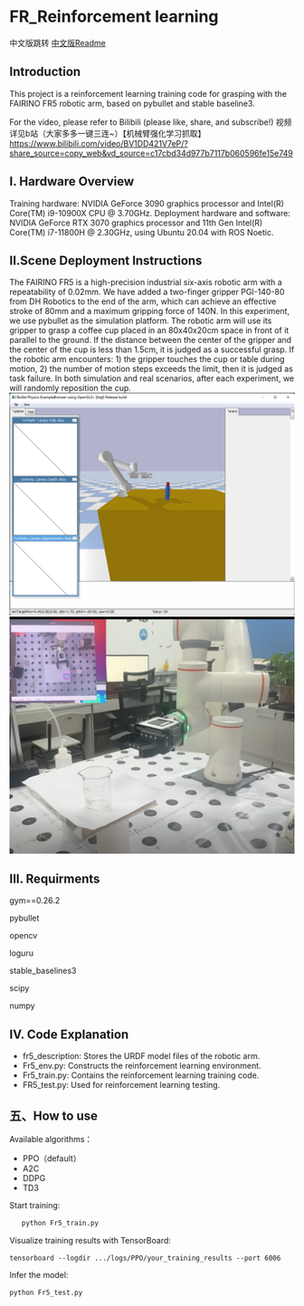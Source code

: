 # FR_Reinforcement learning
中文版跳转   [中文版Readme](README_cn.md)
## Introduction
This project is a reinforcement learning training code for grasping with the FAIRINO FR5 robotic arm, based on pybullet and stable baseline3.

For the video, please refer to Bilibili (please like, share, and subscribe!) 
视频详见b站（大家多多一键三连~）【机械臂强化学习抓取】 
https://www.bilibili.com/video/BV1DD421V7eP/?share_source=copy_web&vd_source=c17cbd34d977b7117b060596fe15e749
## I. Hardware Overview
Training hardware: NVIDIA GeForce 3090 graphics processor and Intel(R) Core(TM) i9-10900X CPU @ 3.70GHz.
Deployment hardware and software: NVIDIA GeForce RTX 3070 graphics processor and 11th Gen Intel(R) Core(TM) i7-11800H @ 2.30GHz, using Ubuntu 20.04 with ROS Noetic.

## II.Scene Deployment Instructions
The FAIRINO FR5 is a high-precision industrial six-axis robotic arm with a repeatability of 0.02mm. We have added a two-finger gripper PGI-140-80 from DH Robotics to the end of the arm, which can achieve an effective stroke of 80mm and a maximum gripping force of 140N. In this experiment, we use pybullet as the simulation platform. The robotic arm will use its gripper to grasp a coffee cup placed in an 80x40x20cm space in front of it parallel to the ground. If the distance between the center of the gripper and the center of the cup is less than 1.5cm, it is judged as a successful grasp. If the robotic arm encounters: 1) the gripper touches the cup or table during motion, 2) the number of motion steps exceeds the limit, then it is judged as task failure. In both simulation and real scenarios, after each experiment, we will randomly reposition the cup.
![仿真场景](pic/sim.PNG "仿真场景")
![真实场景](pic/real.PNG "真实场景")

## III. Requirments
gym==0.26.2

pybullet

opencv

loguru

stable_baselines3

scipy

numpy

## IV. Code Explanation
- fr5_description: Stores the URDF model files of the robotic arm.
- Fr5_env.py: Constructs the reinforcement learning environment.
- Fr5_train.py: Contains the reinforcement learning training code.
- FR5_test.py: Used for reinforcement learning testing.
## 五、How to use
Available algorithms：
- PPO（default）
- A2C
- DDPG
- TD3

Start training:
```python
   python Fr5_train.py
```
Visualize training results with TensorBoard:

```
tensorboard --logdir .../logs/PPO/your_training_results --port 6006
```
Infer the model:
```
python Fr5_test.py
```